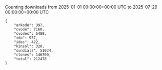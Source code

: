 
Counting downloads from 2025-01-01 00:00:00+00:00 UTC to 2025-07-29 00:00:00+00:00 UTC

```
{
    "arkode": 397,
    "cvode": 7160,
    "cvodes": 5488,
    "ida": 957,
    "idas": 422,
    "kinsol": 320,
    "sundials": 51034,
    "clones": 146700,
    "total": 212478
}
```
